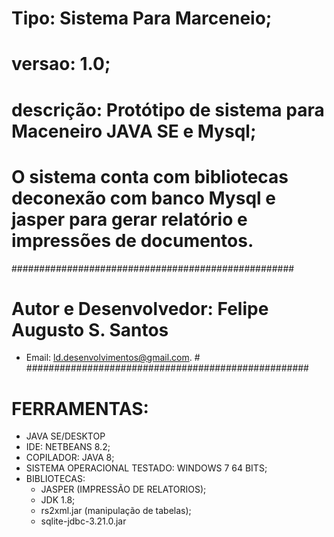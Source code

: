 # Tipo: Sistema Para Marceneio;
# versao: 1.0;
# descrição: Protótipo de sistema para Maceneiro JAVA SE e Mysql;
# O sistema conta com bibliotecas deconexão com banco Mysql e jasper para gerar relatório e impressões de documentos.

###################################################
# Autor e Desenvolvedor: Felipe Augusto S. Santos #
  - Email: ld.desenvolvimentos@gmail.com.         #
###################################################

# FERRAMENTAS:
- JAVA SE/DESKTOP
- IDE: NETBEANS 8.2;
- COPILADOR: JAVA 8;
- SISTEMA OPERACIONAL TESTADO: WINDOWS 7 64 BITS;
- BIBLIOTECAS: 
    * JASPER (IMPRESSÃO DE RELATORIOS);
    * JDK 1.8;
    * rs2xml.jar (manipulação de tabelas);
    * sqlite-jdbc-3.21.0.jar
